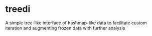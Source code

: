 # treedi
A simple tree-like interface of hashmap-like data to facilitate custom iteration and augmenting frozen data with further analysis

